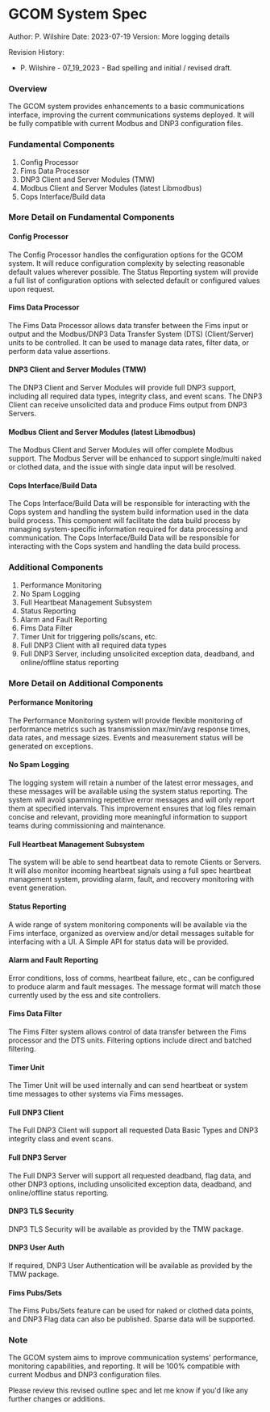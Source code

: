 
# GCOM System Spec

Author: P. Wilshire
Date: 2023-07-19
Version: More logging details

Revision History:
* P. Wilshire - 07_19_2023 - Bad spelling and initial / revised draft.

### Overview

The GCOM system provides enhancements to a basic communications interface, improving the current communications systems deployed. It will be fully compatible with current Modbus and DNP3 configuration files.

### Fundamental Components

1. Config Processor
2. Fims Data Processor
3. DNP3 Client and Server Modules (TMW)
4. Modbus Client and Server Modules (latest Libmodbus)
5. Cops Interface/Build data

### More Detail on Fundamental Components

#### Config Processor

The Config Processor handles the configuration options for the GCOM system. It will reduce configuration complexity by selecting reasonable default values wherever possible. The Status Reporting system will provide a full list of configuration options with selected default or configured values upon request.

#### Fims Data Processor

The Fims Data Processor allows data transfer between the Fims input or output and the Modbus/DNP3 Data Transfer System (DTS) (Client/Server) units to be controlled. It can be used to manage data rates, filter data, or perform data value assertions.

#### DNP3 Client and Server Modules (TMW)

The DNP3 Client and Server Modules will provide full DNP3 support, including all required data types, integrity class, and event scans. The DNP3 Client can receive unsolicited data and produce Fims output from DNP3 Servers.

#### Modbus Client and Server Modules (latest Libmodbus)

The Modbus Client and Server Modules will offer complete Modbus support. The Modbus Server will be enhanced to support single/multi naked or clothed data, and the issue with single data input  will be resolved.

#### Cops Interface/Build Data

The Cops Interface/Build Data will be responsible for interacting with the Cops system and handling the system build information used in the data build process. This component will facilitate the data build process by managing system-specific information required for data processing and communication.
The Cops Interface/Build Data will be responsible for interacting with the Cops system and handling the data build process.

### Additional Components

1. Performance Monitoring
2. No Spam Logging
3. Full Heartbeat Management Subsystem
4. Status Reporting
5. Alarm and Fault Reporting
6. Fims Data Filter
7. Timer Unit for triggering polls/scans, etc.
8. Full DNP3 Client with all required data types
9. Full DNP3 Server, including unsolicited exception data, deadband, and online/offline status reporting

### More Detail on Additional Components

#### Performance Monitoring

The Performance Monitoring system will provide flexible monitoring of performance metrics such as transmission max/min/avg response times, data rates, and message sizes. Events and measurement status will be generated on exceptions.

#### No Spam Logging

The logging system will retain a number of the latest error messages, and these messages will be available using the system status reporting. The system will avoid spamming repetitive error messages and will only report them at specified intervals. This improvement ensures that log files remain concise and relevant, providing more meaningful information to support teams during commissioning and maintenance.

#### Full Heartbeat Management Subsystem

The system will be able to send heartbeat data to remote Clients or Servers. It will also monitor incoming heartbeat signals using a full spec heartbeat management system, providing alarm, fault, and recovery monitoring with event generation.

#### Status Reporting

A wide range of system monitoring components will be available via the Fims interface, organized as overview and/or detail messages suitable for interfacing with a UI. A Simple API for status data will be provided.

#### Alarm and Fault Reporting

Error conditions, loss of comms, heartbeat failure, etc., can be configured to produce alarm and fault messages. The message format will match those currently used by the ess and site controllers.

#### Fims Data Filter

The Fims Filter system allows control of data transfer between the Fims processor and the DTS units. Filtering options include direct and batched filtering.

#### Timer Unit

The Timer Unit will be used internally and can send heartbeat or system time messages to other systems via Fims messages.

#### Full DNP3 Client

The Full DNP3 Client will support all requested Data Basic Types and DNP3 integrity class and event scans.

#### Full DNP3 Server

The Full DNP3 Server will support all requested deadband, flag data, and other DNP3 options, including unsolicited exception data, deadband, and online/offline status reporting.

#### DNP3 TLS Security

DNP3 TLS Security will be available as provided by the TMW package.

#### DNP3 User Auth

If required, DNP3 User Authentication will be available as provided by the TMW package.

#### Fims Pubs/Sets

The Fims Pubs/Sets feature can be used for naked or clothed data points, and DNP3 Flag data can also be published. Sparse data will be supported.

### Note

The GCOM system aims to improve communication systems' performance, monitoring capabilities, and reporting. It will be 100% compatible with current Modbus and DNP3 configuration files.

Please review this revised outline spec and let me know if you'd like any further changes or additions.